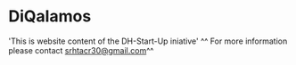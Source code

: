 # DiQalamos
'This is website content of the DH-Start-Up iniative'
    ^^ For more information please contact srhtacr30@gmail.com^^ 
